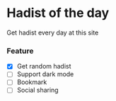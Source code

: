 # Hadist of the day
Get hadist every day at this site

### Feature
- [x] Get random hadist
- [ ] Support dark mode
- [ ] Bookmark
- [ ] Social sharing

